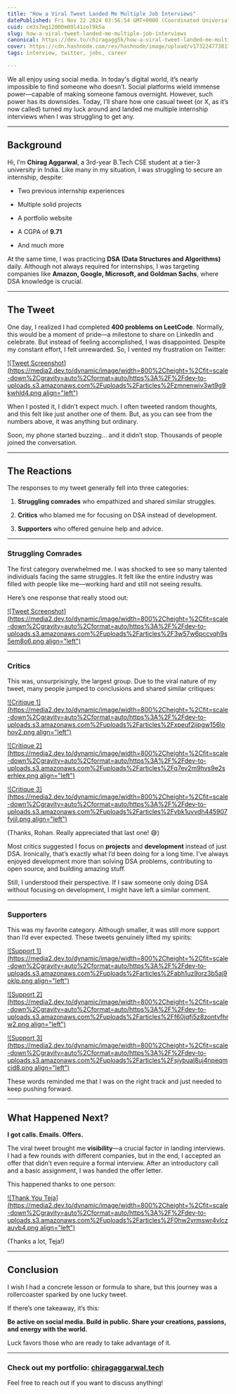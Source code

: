 ```yaml
---
title: "How a Viral Tweet Landed Me Multiple Job Interviews"
datePublished: Fri Nov 22 2024 03:56:54 GMT+0000 (Coordinated Universal Time)
cuid: cm3s7mg12000m09l41zol9k5a
slug: how-a-viral-tweet-landed-me-multiple-job-interviews
canonical: https://dev.to/chiragagg5k/how-a-viral-tweet-landed-me-multiple-job-interviews-49oo
cover: https://cdn.hashnode.com/res/hashnode/image/upload/v1732247738178/94c4dcfa-d522-44e2-845b-15c8a54781a4.png
tags: interview, twitter, jobs, career

---
```


We all enjoy using social media. In today's digital world, it’s nearly impossible to find someone who doesn’t. Social platforms wield immense power—capable of making someone famous overnight. However, such power has its downsides. Today, I’ll share how one casual tweet (or X, as it’s now called) turned my luck around and landed me multiple internship interviews when I was struggling to get any.

---

## Background

Hi, I’m **Chirag Aggarwal**, a 3rd-year B.Tech CSE student at a tier-3 university in India. Like many in my situation, I was struggling to secure an internship, despite:

* Two previous internship experiences
    
* Multiple solid projects
    
* A portfolio website
    
* A CGPA of **9.71**
    
* And much more
    

At the same time, I was practicing **DSA (Data Structures and Algorithms)** daily. Although not always required for internships, I was targeting companies like **Amazon, Google, Microsoft, and Goldman Sachs**, where DSA knowledge is crucial.

---

## The Tweet

One day, I realized I had completed **400 problems on LeetCode**. Normally, this would be a moment of pride—a milestone to share on LinkedIn and celebrate. But instead of feeling accomplished, I was disappointed. Despite my constant effort, I felt unrewarded. So, I vented my frustration on Twitter:

[![Tweet Screenshot](https://media2.dev.to/dynamic/image/width=800%2Cheight=%2Cfit=scale-down%2Cgravity=auto%2Cformat=auto/https%3A%2F%2Fdev-to-uploads.s3.amazonaws.com%2Fuploads%2Farticles%2Fzmnenwiv3wt9g9kwhld4.png align="left")](https://media2.dev.to/dynamic/image/width=800%2Cheight=%2Cfit=scale-down%2Cgravity=auto%2Cformat=auto/https%3A%2F%2Fdev-to-uploads.s3.amazonaws.com%2Fuploads%2Farticles%2Fzmnenwiv3wt9g9kwhld4.png)

When I posted it, I didn’t expect much. I often tweeted random thoughts, and this felt like just another one of them. But, as you can see from the numbers above, it was anything but ordinary.

Soon, my phone started buzzing... and it didn’t stop. Thousands of people joined the conversation.

---

## The Reactions

The responses to my tweet generally fell into three categories:

1. **Struggling comrades** who empathized and shared similar struggles.
    
2. **Critics** who blamed me for focusing on DSA instead of development.
    
3. **Supporters** who offered genuine help and advice.
    

---

### Struggling Comrades

The first category overwhelmed me. I was shocked to see so many talented individuals facing the same struggles. It felt like the entire industry was filled with people like me—working hard and still not seeing results.

Here’s one response that really stood out:

[![Tweet Screenshot](https://media2.dev.to/dynamic/image/width=800%2Cheight=%2Cfit=scale-down%2Cgravity=auto%2Cformat=auto/https%3A%2F%2Fdev-to-uploads.s3.amazonaws.com%2Fuploads%2Farticles%2F3w57w6pccvqh9s5em8o6.png align="left")](https://media2.dev.to/dynamic/image/width=800%2Cheight=%2Cfit=scale-down%2Cgravity=auto%2Cformat=auto/https%3A%2F%2Fdev-to-uploads.s3.amazonaws.com%2Fuploads%2Farticles%2F3w57w6pccvqh9s5em8o6.png)

---

### Critics

This was, unsurprisingly, the largest group. Due to the viral nature of my tweet, many people jumped to conclusions and shared similar critiques:

[![Critique 1](https://media2.dev.to/dynamic/image/width=800%2Cheight=%2Cfit=scale-down%2Cgravity=auto%2Cformat=auto/https%3A%2F%2Fdev-to-uploads.s3.amazonaws.com%2Fuploads%2Farticles%2Fxpeuf2ijpgw156lohov2.png align="left")](https://media2.dev.to/dynamic/image/width=800%2Cheight=%2Cfit=scale-down%2Cgravity=auto%2Cformat=auto/https%3A%2F%2Fdev-to-uploads.s3.amazonaws.com%2Fuploads%2Farticles%2Fxpeuf2ijpgw156lohov2.png)

  

[![Critique 2](https://media2.dev.to/dynamic/image/width=800%2Cheight=%2Cfit=scale-down%2Cgravity=auto%2Cformat=auto/https%3A%2F%2Fdev-to-uploads.s3.amazonaws.com%2Fuploads%2Farticles%2Fq7ev2m9hvs9e2serhlex.png align="left")](https://media2.dev.to/dynamic/image/width=800%2Cheight=%2Cfit=scale-down%2Cgravity=auto%2Cformat=auto/https%3A%2F%2Fdev-to-uploads.s3.amazonaws.com%2Fuploads%2Farticles%2Fq7ev2m9hvs9e2serhlex.png)

  

[![Critique 3](https://media2.dev.to/dynamic/image/width=800%2Cheight=%2Cfit=scale-down%2Cgravity=auto%2Cformat=auto/https%3A%2F%2Fdev-to-uploads.s3.amazonaws.com%2Fuploads%2Farticles%2Fvbk1uvvdh445907fvjjl.png align="left")](https://media2.dev.to/dynamic/image/width=800%2Cheight=%2Cfit=scale-down%2Cgravity=auto%2Cformat=auto/https%3A%2F%2Fdev-to-uploads.s3.amazonaws.com%2Fuploads%2Farticles%2Fvbk1uvvdh445907fvjjl.png)

(Thanks, Rohan. Really appreciated that last one! 😅)

Most critics suggested I focus on **projects** and **development** instead of just DSA. Ironically, that’s exactly what I’d been doing for a long time. I’ve always enjoyed development more than solving DSA problems, contributing to open source, and building amazing stuff.

Still, I understood their perspective. If I saw someone only doing DSA without focusing on development, I might have left a similar comment.

---

### Supporters

This was my favorite category. Although smaller, it was still more support than I’d ever expected. These tweets genuinely lifted my spirits:

[![Support 1](https://media2.dev.to/dynamic/image/width=800%2Cheight=%2Cfit=scale-down%2Cgravity=auto%2Cformat=auto/https%3A%2F%2Fdev-to-uploads.s3.amazonaws.com%2Fuploads%2Farticles%2Fabh1uz9orz3b5aj9oklp.png align="left")](https://media2.dev.to/dynamic/image/width=800%2Cheight=%2Cfit=scale-down%2Cgravity=auto%2Cformat=auto/https%3A%2F%2Fdev-to-uploads.s3.amazonaws.com%2Fuploads%2Farticles%2Fabh1uz9orz3b5aj9oklp.png)

  

[![Support 2](https://media2.dev.to/dynamic/image/width=800%2Cheight=%2Cfit=scale-down%2Cgravity=auto%2Cformat=auto/https%3A%2F%2Fdev-to-uploads.s3.amazonaws.com%2Fuploads%2Farticles%2Ff60jqfj5z8zontvfhrw2.png align="left")](https://media2.dev.to/dynamic/image/width=800%2Cheight=%2Cfit=scale-down%2Cgravity=auto%2Cformat=auto/https%3A%2F%2Fdev-to-uploads.s3.amazonaws.com%2Fuploads%2Farticles%2Ff60jqfj5z8zontvfhrw2.png)

  

[![Support 3](https://media2.dev.to/dynamic/image/width=800%2Cheight=%2Cfit=scale-down%2Cgravity=auto%2Cformat=auto/https%3A%2F%2Fdev-to-uploads.s3.amazonaws.com%2Fuploads%2Farticles%2Fsjybual8uj4npeqmcid8.png align="left")](https://media2.dev.to/dynamic/image/width=800%2Cheight=%2Cfit=scale-down%2Cgravity=auto%2Cformat=auto/https%3A%2F%2Fdev-to-uploads.s3.amazonaws.com%2Fuploads%2Farticles%2Fsjybual8uj4npeqmcid8.png)

These words reminded me that I was on the right track and just needed to keep pushing forward.

---

## What Happened Next?

**I got calls. Emails. Offers.**

The viral tweet brought me **visibility**—a crucial factor in landing interviews. I had a few rounds with different companies, but in the end, I accepted an offer that didn’t even require a formal interview. After an introductory call and a basic assignment, I was handed the offer letter.

This happened thanks to one person:

[![Thank You Teja](https://media2.dev.to/dynamic/image/width=800%2Cheight=%2Cfit=scale-down%2Cgravity=auto%2Cformat=auto/https%3A%2F%2Fdev-to-uploads.s3.amazonaws.com%2Fuploads%2Farticles%2F0hw2yrmswr4vlczauvb4.png align="left")](https://media2.dev.to/dynamic/image/width=800%2Cheight=%2Cfit=scale-down%2Cgravity=auto%2Cformat=auto/https%3A%2F%2Fdev-to-uploads.s3.amazonaws.com%2Fuploads%2Farticles%2F0hw2yrmswr4vlczauvb4.png)

(Thanks a lot, Teja!)

---

## Conclusion

I wish I had a concrete lesson or formula to share, but this journey was a rollercoaster sparked by one lucky tweet.

If there’s one takeaway, it’s this:

**Be active on social media. Build in public. Share your creations, passions, and energy with the world.**

Luck favors those who are ready to take advantage of it.

---

### Check out my portfolio: [chiragaggarwal.tech](https://www.chiragaggarwal.tech/)

Feel free to reach out if you want to discuss anything!